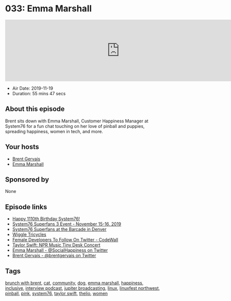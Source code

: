 # 033: Emma Marshall

<iframe src="https://player.fireside.fm/v2/WTrMvATU+aUro6GGJ?theme=dark" width="740" height="200" frameborder="0" scrolling="no"></iframe>

* Air Date: 2019-11-19
* Duration: 55 mins 47 secs

## About this episode

Brent sits down with Emma Marshall, Customer Happiness Manager at System76 for a fun chat touching on her love of pinball and puppies, spreading happiness, women in tech, and more.

## Your hosts
* [Brent Gervais](https://extras.show//hosts/brent)
* [Emma Marshall](https://extras.show//guests/emma-marshall)

## Sponsored by

None



## Episode links

  * [Happy 1110th Birthday System76!](https://twitter.com/system76/status/1192631181872959488 "Happy 1110th Birthday System76!")
  * [System76 Superfans 3 Event - November 15-16, 2019](https://blog.system76.com/post/188835953849/winners-of-superfan-3-mission-to-thelio "System76 Superfans 3 Event - November 15-16, 2019")
  * [System76 Superfans at the Barcade in Denver](https://twitter.com/SocialHappiness/status/1195587664398827520 "System76 Superfans at the Barcade in Denver")
  * [Wiggle Tricycles](https://www.youtube.com/watch?v=-Op_YBlQNK8 "Wiggle Tricycles")
  * [Female Developers To Follow On Twitter - CodeWall](https://www.codewall.co.uk/female-developers-to-follow-on-twitter/ "Female Developers To Follow On Twitter - CodeWall")
  * [Taylor Swift: NPR Music Tiny Desk Concert](https://www.youtube.com/watch?v=FvVnP8G6ITs "Taylor Swift: NPR Music Tiny Desk Concert")
  * [Emma Marshall - @SocialHappiness on Twitter](https://twitter.com/SocialHappiness "Emma Marshall - @SocialHappiness on Twitter")
  * [Brent Gervais - @brentgervais on Twitter](https://twitter.com/brentgervais "Brent Gervais - @brentgervais on Twitter")



## Tags

[brunch with brent](https://extras.show//tags/brunch%20with%20brent), [cat](https://extras.show//tags/cat), [community](https://extras.show//tags/community), [dog](https://extras.show//tags/dog), [emma marshall](https://extras.show//tags/emma%20marshall), [happiness](https://extras.show//tags/happiness), [inclusive](https://extras.show//tags/inclusive), [interview podcast](https://extras.show//tags/interview%20podcast), [jupiter broadcasting](https://extras.show//tags/jupiter%20broadcasting), [linux](https://extras.show//tags/linux), [linuxfest northwest](https://extras.show//tags/linuxfest%20northwest), [pinball](https://extras.show//tags/pinball), [pink](https://extras.show//tags/pink), [system76](https://extras.show//tags/system76), [taylor swift](https://extras.show//tags/taylor%20swift), [thelio](https://extras.show//tags/thelio), [women](https://extras.show//tags/women)